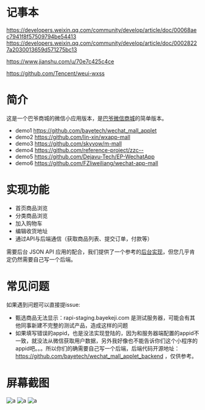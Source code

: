 # 记事本
https://developers.weixin.qq.com/community/develop/article/doc/00068aec7941f8f57509794be54413
https://developers.weixin.qq.com/community/develop/article/doc/00028227a2030013659d571275bc13

https://www.jianshu.com/u/70e7c425c4ce

https://github.com/Tencent/weui-wxss


# 简介
这是一个巴爷商城的微信小应用版本，是[巴爷微信商城](https://wechat.bayekeji.com)的简单版本。
* demo1
https://github.com/bayetech/wechat_mall_applet
* demo2
https://github.com/lin-xin/wxapp-mall
* demo3
https://github.com/skyvow/m-mall
* demo4
https://github.com/reference-project/zzc--
* demo5
https://github.com/Dejavu-Tech/EP-WechatApp
* demo6
https://github.com/FZliweiliang/wechat-app-mall

# 实现功能

* 首页商品浏览
* 分类商品浏览
* 加入购物车
* 编辑收货地址
* 通过API与后端通信（获取商品列表、提交订单，付款等）

需要后台 JSON API 应用的配合，我们提供了一个参考的[后台实现](https://github.com/bayetech/wechat_mall_applet_backend)，但您几乎肯定仍然需要自己写一个后端。

# 常见问题

如果遇到问题可以直接提issue:

 - 甄选商品无法显示：rapi-staging.bayekeji.com 是测试服务器，可能会有其他同事新建不完整的测试产品，造成这样的问题
 - 如果填写错误的appid，也是没法实现登陆的，因为和服务器端配置的appid不一致，就没法从微信获取用户数据，另外我好像也不能告诉你们这个小程序的appid吧。。。所以你们的确需要自己写一个后端，后端代码开源地址：https://github.com/bayetech/wechat_mall_applet_backend ，仅供参考。


# 屏幕截图

![a](https://although2013.github.io/images/wechat_applet_1.png)
![a](https://although2013.github.io/images/wechat_applet_2.png)
![a](https://although2013.github.io/images/wechat_applet_3.png)
